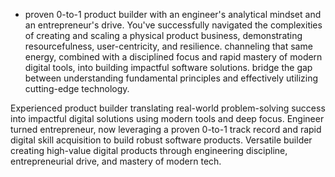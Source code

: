 - proven 0-to-1 product builder with an engineer's analytical mindset and an entrepreneur's drive. 
You've successfully navigated the complexities of creating and scaling a physical product business, demonstrating resourcefulness, user-centricity, and resilience. 
channeling that same energy, combined with a disciplined focus and rapid mastery of modern digital tools, into building impactful software solutions. 
bridge the gap between understanding fundamental principles and effectively utilizing cutting-edge technology.

Experienced product builder translating real-world problem-solving success into impactful digital solutions using modern tools and deep focus.
Engineer turned entrepreneur, now leveraging a proven 0-to-1 track record and rapid digital skill acquisition to build robust software products.
Versatile builder creating high-value digital products through engineering discipline, entrepreneurial drive, and mastery of modern tech.
